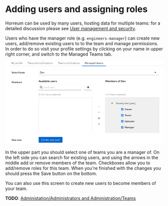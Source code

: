# Adding users and assigning roles

Horreum can be used by many users, hosting data for multiple teams: for a detailed discussion please see [User management and security](/docs/about/users.html).

Users who have the manager role (e.g. `engineers-manager`) can create new users, add/remove existing users to to the team and manage permissions. In order to do so visit your profile settings by clicking on your name in upper right corner, and switch to the Managed Teams tab.

<div class="screenshot"><img src="/assets/images/user_management/managed_teams.png" /></div>

In the upper part you should select one of teams you are a manager of. On the left side you can search for existing users, and using the arrows in the middle add or remove members of the team. Checkboxes allow you to add/remove roles for this team. When you're finished with the changes you should press the Save button on the bottom.

You can also use this screen to create new users to become members of your team.

**TODO**: [Administation/Administrators and Administration/Teams](https://github.com/RedHatPerf/project-tracking/issues/391)
